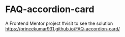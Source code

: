 # FAQ-accordion-card
A Frontend Mentor project
#visit to see the solution
https://princekumar931.github.io/FAQ-accordion-card/
